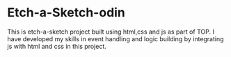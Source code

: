 # Etch-a-Sketch-odin
This is etch-a-sketch project built using html,css and js as part of TOP.
I have developed my skills in event handling and logic building by integrating js with html and css in this project. 